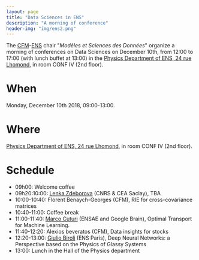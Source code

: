 ```yaml
---
layout: page
title: "Data Sciences in ENS"
description: "A morning of conference"
header-img: "img/ens2.png"
---
```


The [CFM](https://www.cfm.fr/)-[ENS](http://www.ens.fr) chair "_Modèles et Sciences des Données_" organize a morning of conferences on Data Sciences on December 10th, from 12:00 to 17:00 (with lunch buffet at 13:00) in the [Physics Department of ENS, 24 rue Lhomond](http://www.phys.ens.fr/spip.php?article579&lang=en), in room CONF IV (2nd floor).


When
============================

Monday, December 10th 2018, 09:00-13:00.

Where
============================

[Physics Department of ENS, 24 rue Lhomond](http://www.phys.ens.fr/spip.php?article579&lang=en), in room CONF IV (2nd floor).

Schedule
============================


* 09h00: Welcome coffee
* 09h20:10:00: [Lenka Zdeborova](http://artax.karlin.mff.cuni.cz/~zdebl9am/) (CNRS & CEA Saclay), TBA
* 10:00-10:40: Florent Benaych-Georges (CFM), RIE for cross-covariance matrices
* 10:40-11:00: Coffee break
* 11:00-11:40:  [Marco Cuturi](http://marcocuturi.net/) (ENSAE and Google Brain), Optimal Transport for Machine Learning.
* 11:40-12:20: Alexios beveratos (CFM), Data insights for stocks
* 12:20-13:00: [Giulio Biroli](https://www.ipht.fr/Pisp/giulio.biroli/cours.php) (ENS Paris), Deep Neural Networks: a Perspective based on the Physics of Glassy Systems
* 13:00: Lunch in the Hall of the Physics department
